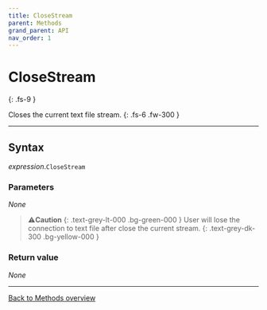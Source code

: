 ```yaml
---
title: CloseStream
parent: Methods
grand_parent: API
nav_order: 1
---
```


# CloseStream
{: .fs-9 }

Closes the current text file stream.
{: .fs-6 .fw-300 }

---

## Syntax

*expression*.`CloseStream`

### Parameters

_None_

>⚠️**Caution**
>{: .text-grey-lt-000 .bg-green-000 }
>User will lose the connection to text file after close the current stream.
{: .text-grey-dk-300 .bg-yellow-000 }

### Return value

_None_

---

[Back to Methods overview](https://ecp-solutions.github.io/ECPTextStream/api/methods/)
